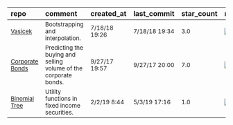| repo                                                                                                               | comment                                                                     | created_at               | last_commit              | star_count     | repo_status                                                        | rating      |
|:-------------------------------------------------------------------------------------------------------------------|:----------------------------------------------------------------------------|:-------------------------|:-------------------------|:---------------|:-------------------------------------------------------------------|:------------|
| <sub>[Vasicek](https://github.com/RobinsonGarcia/fixed-income/blob/master/2.0%20Vasicek%20-%20example.ipynb)</sub> | <sub>Bootstrapping and interpolation.</sub>                                 | <sub>7/18/18 19:26</sub> | <sub>7/18/18 19:34</sub> | <sub>3.0</sub> | <sub>![active](https://placehold.it/15/00FF00/000000?text=+)</sub> | <sub></sub> |
| <sub>[Corporate Bonds](https://github.com/ishank011/gs-quantify-bond-prediction)</sub>                             | <sub>Predicting the buying and selling volume of the corporate bonds.</sub> | <sub>9/27/17 19:57</sub> | <sub>9/27/17 20:00</sub> | <sub>7.0</sub> | <sub>![active](https://placehold.it/15/00FF00/000000?text=+)</sub> | <sub></sub> |
| <sub>[Binomial Tree](https://github.com/hy-lei/math-finance-exercise)</sub>                                        | <sub>Utility functions in fixed income securities.</sub>                    | <sub>2/2/19 8:44</sub>   | <sub>5/3/19 17:16</sub>  | <sub>1.0</sub> | <sub>![active](https://placehold.it/15/00FF00/000000?text=+)</sub> | <sub></sub> |